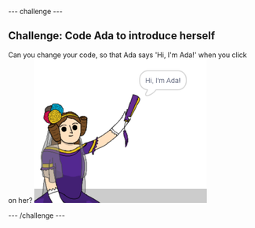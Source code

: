 --- challenge ---
## Challenge: Code Ada to introduce herself
Can you change your code, so that Ada says 'Hi, I'm Ada!' when you click on her?
![ada sprite saying Hi, I'm Ada!](images/poetry-ada-intro.png)

--- /challenge ---